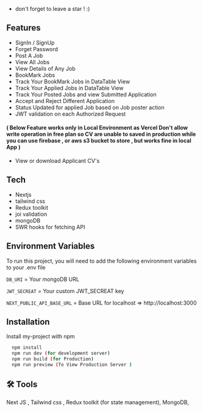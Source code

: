 - don't forget to leave a star ! :)

## Features

- SignIn / SignUp
- Forget Password
- Post A Job
- View All Jobs
- View Details of Any Job
- BookMark Jobs
- Track Your BookMark Jobs in DataTable View
- Track Your Applied Jobs in DataTable View
- Track Your Posted Jobs and view Submitted Application
- Accept and Reject Different Application
- Status Updated for applied Job based on Job poster action
- JWT validation on each Authorized Request

#### ( Below Feature works only in Local Environment as Vercel Don't allow write operation in free plan so CV are unable to saved in production while you can use firebase , or aws s3 bucket to store , but works fine in local App )

- View or download Applicant CV's

## Tech

- Nextjs
- tailwind css
- Redux toolkit
- joi validation
- mongoDB
- SWR hooks for fetching API

## Environment Variables

To run this project, you will need to add the following environment variables to your .env file

`DB_URI` = Your mongoDB URL

`JWT_SECREAT` = Your custom JWT_SECREAT key

`NEXT_PUBLIC_API_BASE_URL` = Base URL for localhost => http://localhost:3000

## Installation

Install my-project with npm

```bash
  npm install
  npm run dev (for development server)
  npm run build (for Production)
  npm run preview (To View Production Server )
```

## 🛠 Tools

Next JS ,
Tailwind css ,
Redux toolkit (for state management),
MongoDB,
